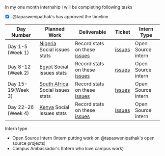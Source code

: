 In my one month internship I will be completing following tasks

- [x] @tapaswenipathak's has approved the timeline


| Day Number  |  Planned Work | Deliverable | Ticket | Intern Type |
|---|---|---|---|---|
| Day 1-5 (Week 1) | [Nigeria](https://en.wikipedia.org/wiki/Nigeria) Social issues stats  | Record stats on these [issues](https://github.com/tapaswenipathak/TheLesserNumber/issues?q=is%3Aopen+assignee%3Aprondubuisi)   |  [issues](https://github.com/tapaswenipathak/TheLesserNumber/issues?q=is%3Aopen+assignee%3Aprondubuisi)   | Open Source intern   |
| Day 8-12 (Week 2) | [Egypt](https://en.wikipedia.org/wiki/Egypt) Social issues stats  | Record stats on these [issues](https://github.com/tapaswenipathak/TheLesserNumber/issues?q=is%3Aopen+assignee%3Aprondubuisi)   |  [issues](https://github.com/tapaswenipathak/TheLesserNumber/issues?q=is%3Aopen+assignee%3Aprondubuisi)   | Open Source intern   |
| Day 15-19(Week 3) | [South Africa](https://en.wikipedia.org/wiki/South_Africa) Social issues stats  | Record stats on these [issues](https://github.com/tapaswenipathak/TheLesserNumber/issues?q=is%3Aopen+assignee%3Aprondubuisi)   |  [issues](https://github.com/tapaswenipathak/TheLesserNumber/issues?q=is%3Aopen+assignee%3Aprondubuisi)   | Open Source intern   |
| Day 22-26 (Week 4) | [Kenya](https://en.wikipedia.org/wiki/Kenya) Social issues stats  | Record stats on these [issues](https://github.com/tapaswenipathak/TheLesserNumber/issues?q=is%3Aopen+assignee%3Aprondubuisi)   |  [issues](https://github.com/tapaswenipathak/TheLesserNumber/issues?q=is%3Aopen+assignee%3Aprondubuisi)   | Open Source intern   |


Intern type

- Open Source Intern (Intern putting work on @tapaswenipathak's open source projects)
- Campus Ambassador's (Intern who love campus work)

